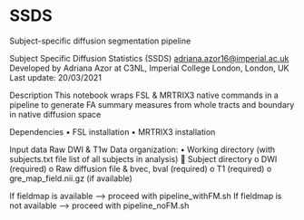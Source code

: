 # SSDS
Subject-specific diffusion segmentation pipeline 

Subject Specific Diffusion Statistics (SSDS)
adriana.azor16@imperial.ac.uk
Developed by Adriana Azor 
at C3NL, Imperial College London, London, UK
Last update: 20/03/2021
 
Description
This notebook wraps FSL & MRTRIX3 native commands in a pipeline to generate FA summary measures from whole tracts and boundary in native diffusion space

Dependencies
•	FSL installation
•	MRTRIX3 installation

Input data Raw DWI & T1w
Data organization:
  •	Working directory (with subjects.txt file list of all subjects in analysis)
      	Subject directory
          o	DWI (required)
          o	Raw diffusion file & bvec, bval (required)
          o	T1 (required)
          o	gre_map_field.nii.gz (if available)
          
          
          
 If fieldmap is available --> proceed with pipeline_withFM.sh
 If fieldmap is not available --> proceed with pipeline_noFM.sh
